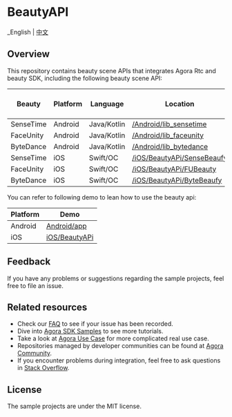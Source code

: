 # BeautyAPI

_English | [中文](README.zh.md)

## Overview

This repository contains beauty scene APIs that integrates Agora Rtc and beauty SDK, including the
following beauty scene API:

| Beauty    | Platform | Language    | Location                                                 | RTC SDK Version | Beauty SDK Version |
|-----------|----------|-------------|----------------------------------------------------------|-----------------|--------------------|
| SenseTime | Android  | Java/Kotlin | [/Android/lib_sensetime](/Android/lib_sensetime)         | 4.2.0           | 8.8.0              |
| FaceUnity | Android  | Java/Kotlin | [/Android/lib_faceunity](/Android/lib_faceunity)         | 4.2.0           | 8.3.0              |
| ByteDance | Android  | Java/Kotlin | [/Android/lib_bytedance](/Android/lib_bytedance)         | 4.2.0           | 4.3.0              |
| SenseTime | iOS      | Swift/OC    | [/iOS/BeautyAPi/SenseBeaufy](/iOS/BeautyAPi/SenseBeaufy) | 4.2.0           | 1.9.0.1013         |
| FaceUnity | iOS      | Swift/OC    | [/iOS/BeautyAPi/FUBeauty](/iOS/BeautyAPi/FUBeauty)       | 4.2.0           | 8.6.0              |
| ByteDance | iOS      | Swift/OC    | [/iOS/BeautyAPi/ByteBeaufy](/iOS/BeautyAPi/ByteBeaufy)   | 4.2.0           | 4.3.0              |

You can refer to following demo to lean how to use the beauty api:

| Platform  | Demo                   |
|-----------|------------------------|
| Android   | [Android/app](Android) |
| iOS       | [iOS/BeautyAPi](iOS)   |

## Feedback

If you have any problems or suggestions regarding the sample projects, feel free to file an issue.

## Related resources

- Check our [FAQ](https://docs.agora.io/en/faq) to see if your issue has been recorded.
- Dive into [Agora SDK Samples](https://github.com/AgoraIO) to see more tutorials.
- Take a look at [Agora Use Case](https://github.com/AgoraIO-usecase) for more complicated real use
  case.
- Repositories managed by developer communities can be found
  at [Agora Community](https://github.com/AgoraIO-Community).
- If you encounter problems during integration, feel free to ask questions
  in [Stack Overflow](https://stackoverflow.com/questions/tagged/agora.io).

## License

The sample projects are under the MIT license.
